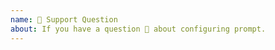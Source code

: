 ```yaml
---
name: 🤗 Support Question
about: If you have a question 💬 about configuring prompt.
---
```


<!--
If you have a trouble configuring `spaceship-prompt` on your machine, feel free to ask.
Make sure you're not asking duplicate question by searching on the issues lists.

Also read our TROUBLESHOOTING page for commonly encountered problems:

https://spaceship-prompt.sh/troubleshooting
-->
